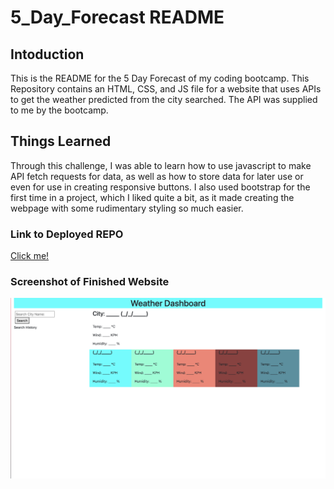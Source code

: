# 5_Day_Forecast README

## Intoduction
This is the README for the 5 Day Forecast of my coding bootcamp. This Repository contains an HTML, CSS, and JS file for a website that uses APIs to get the weather predicted from the city searched. The API was supplied to me by the bootcamp.

## Things Learned
Through this challenge, I was able to learn how to use javascript to make API fetch requests for data, as well as how to store data for later use or even for use in creating responsive buttons. I also used bootstrap for the first time in a project, which I liked quite a bit, as it made creating the webpage with some rudimentary styling so much easier.

### Link to Deployed REPO
[Click me!](https://spikey1289.github.io/5_Day_Forecast/)


### Screenshot of Finished Website
![Screenshot of Website](./Assets/images/CleanShot%202024-01-02%20at%2022.49.20@2x.png)